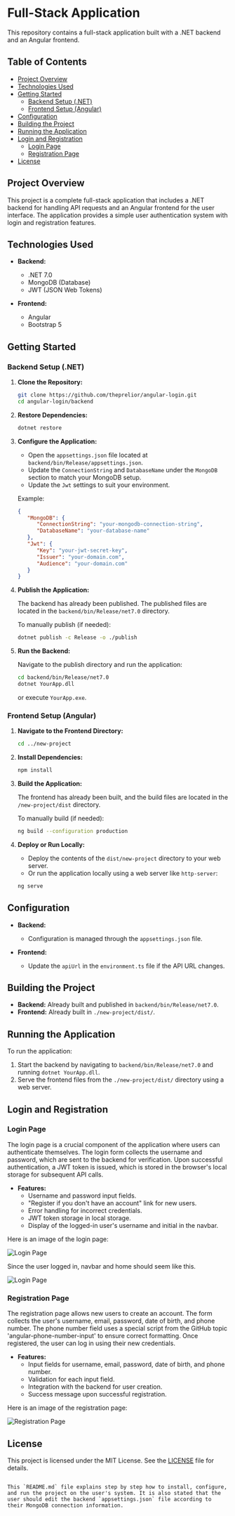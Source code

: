 # Full-Stack Application

This repository contains a full-stack application built with a .NET backend and an Angular frontend.

## Table of Contents

- [Project Overview](#project-overview)
- [Technologies Used](#technologies-used)
- [Getting Started](#getting-started)
  - [Backend Setup (.NET)](#backend-setup-net)
  - [Frontend Setup (Angular)](#frontend-setup-angular)
- [Configuration](#configuration)
- [Building the Project](#building-the-project)
- [Running the Application](#running-the-application)
- [Login and Registration](#login-and-registration)
  - [Login Page](#login-page)
  - [Registration Page](#registration-page)
- [License](#license)

## Project Overview

This project is a complete full-stack application that includes a .NET backend for handling API requests and an Angular frontend for the user interface. The application provides a simple user authentication system with login and registration features.

## Technologies Used

- **Backend:**
  - .NET 7.0
  - MongoDB (Database)
  - JWT (JSON Web Tokens)

- **Frontend:**
  - Angular
  - Bootstrap 5

## Getting Started

### Backend Setup (.NET)

1. **Clone the Repository:**

   ```bash
   git clone https://github.com/theprelior/angular-login.git
   cd angular-login/backend
   ```

2. **Restore Dependencies:**

   ```bash
   dotnet restore
   ```

3. **Configure the Application:**

   - Open the `appsettings.json` file located at `backend/bin/Release/appsettings.json`.
   - Update the `ConnectionString` and `DatabaseName` under the `MongoDB` section to match your MongoDB setup.
   - Update the `Jwt` settings to suit your environment.

   Example:
   ```json
   {
      "MongoDB": {
         "ConnectionString": "your-mongodb-connection-string",
         "DatabaseName": "your-database-name"
      },
      "Jwt": {
         "Key": "your-jwt-secret-key",
         "Issuer": "your-domain.com",
         "Audience": "your-domain.com"
      }
   }
   ```

4. **Publish the Application:**

   The backend has already been published. The published files are located in the `backend/bin/Release/net7.0` directory.

   To manually publish (if needed):

   ```bash
   dotnet publish -c Release -o ./publish
   ```

5. **Run the Backend:**

   Navigate to the publish directory and run the application:

   ```bash
   cd backend/bin/Release/net7.0
   dotnet YourApp.dll
   ```

   or execute `YourApp.exe`.

### Frontend Setup (Angular)

1. **Navigate to the Frontend Directory:**

   ```bash
   cd ../new-project
   ```

2. **Install Dependencies:**

   ```bash
   npm install
   ```

3. **Build the Application:**

   The frontend has already been built, and the build files are located in the `/new-project/dist` directory.

   To manually build (if needed):

   ```bash
   ng build --configuration production
   ```

4. **Deploy or Run Locally:**

   - Deploy the contents of the `dist/new-project` directory to your web server.
   - Or run the application locally using a web server like `http-server`:

   ```bash
   ng serve
   ```

## Configuration

- **Backend:**
  - Configuration is managed through the `appsettings.json` file.
  
- **Frontend:**
  - Update the `apiUrl` in the `environment.ts` file if the API URL changes.

## Building the Project

- **Backend:** Already built and published in `backend/bin/Release/net7.0`.
- **Frontend:** Already built in `./new-project/dist/`.

## Running the Application

To run the application:

1. Start the backend by navigating to `backend/bin/Release/net7.0` and running `dotnet YourApp.dll`.
2. Serve the frontend files from the `./new-project/dist/` directory using a web server.

## Login and Registration

### Login Page

The login page is a crucial component of the application where users can authenticate themselves. The login form collects the username and password, which are sent to the backend for verification. Upon successful authentication, a JWT token is issued, which is stored in the browser's local storage for subsequent API calls.

- **Features:**
  - Username and password input fields.
  - "Register if you don't have an account" link for new users.
  - Error handling for incorrect credentials.
  - JWT token storage in local storage.
  - Display of the logged-in user's username and initial in the navbar.

Here is an image of the login page:

![Login Page](./img2.JPG)

Since the user logged in, navbar and home should seem like this.

![Login Page](./img3.JPG)

### Registration Page

The registration page allows new users to create an account. The form collects the user's username, email, password, date of birth, and phone number. The phone number field uses a special script from the GitHub topic 'angular-phone-number-input' to ensure correct formatting. Once registered, the user can log in using their new credentials.

- **Features:**
  - Input fields for username, email, password, date of birth, and phone number.
  - Validation for each input field.
  - Integration with the backend for user creation.
  - Success message upon successful registration.

Here is an image of the registration page:

![Registration Page](./img1.JPG)

## License

This project is licensed under the MIT License. See the [LICENSE](LICENSE) file for details.
```

This `README.md` file explains step by step how to install, configure, and run the project on the user's system. It is also stated that the user should edit the backend `appsettings.json` file according to their MongoDB connection information.
